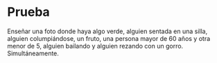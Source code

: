 # Prueba
Enseñar una foto donde haya algo verde, alguien sentada en una silla, alguien columpiándose, un fruto, una persona mayor de 60 años y otra menor de 5, alguien bailando y alguien rezando con un gorro. Simultáneamente.
